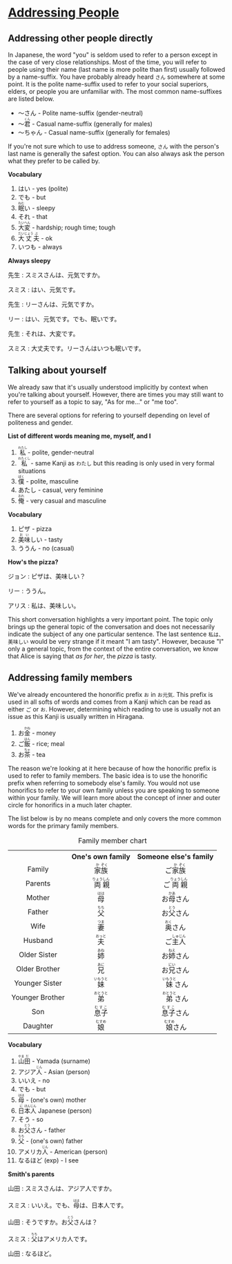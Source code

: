 # [Addressing People](http://www.guidetojapanese.org/learn/complete/people)

## Addressing other people directly

In Japanese, the word "you" is seldom used to refer to a person except in the case of very close relationships. Most of the time, you will refer to people using their name (last name is more polite than first) usually followed by a name-suffix. You have probably already heard `さん` somewhere at some point. It is the polite name-suffix used to refer to your social superiors, elders, or people you are unfamiliar with. The most common name-suffixes are listed below.

- ～さん - Polite name-suffix (gender-neutral)
- ～<ruby>君<rt>くん</rt></ruby> - Casual name-suffix (generally for males)
- ～ちゃん - Casual name-suffix (generally for females)

If you're not sure which to use to address someone, `さん` with the person's last name is generally the safest option. You can also always ask the person what they prefer to be called by.

__Vocabulary__

1. はい - yes (polite)
1. でも - but
1. <ruby>眠<rt>ねむ</rt>い</ruby> - sleepy
1. それ - that
1. <ruby>大<rt>たい</rt>変<rt>へん</rt></ruby> - hardship; rough time; tough
1. <ruby>大<rt>だい</rt>丈<rt>じょう</rt>夫<rt>ぶ</rt></ruby> - ok
1. いつも - always

__Always sleepy__

先生 : スミスさんは、元気ですか。

スミス : はい、元気です。

先生 : リーさんは、元気ですか。

リー : はい、元気です。でも、眠いです。

先生 : それは、大変です。

スミス : 大丈夫です。リーさんはいつも眠いです。

## Talking about yourself

We already saw that it's usually understood implicitly by context when you're talking about yourself. However, there are times you may still want to refer to yourself as a topic to say, "As for me..." or "me too".

There are several options for refering to yourself depending on level of politeness and gender.

__List of different words meaning me, myself, and I__

1. <ruby>私<rt>わたし</rt></ruby> - polite, gender-neutral
1. <ruby>私<rt>わたくし</rt></ruby> - same Kanji as `わたし` but this reading is only used in very formal situations
1. <ruby>僕<rt>ぼく</rt></ruby> - polite, masculine
1. あたし - casual, very feminine
1. <ruby>俺<rt>おれ</rt></ruby> - very casual and masculine

__Vocabulary__

1. ピザ - pizza
1. <ruby>美<rt>お</rt>味<rt>い</rt>しい</ruby> - tasty
1. ううん - no (casual)

__How's the pizza?__

ジョン : ピザは、美味しい？

リー : ううん。

アリス : 私は、美味しい。

This short conversation highlights a very important point. The topic only brings up the general topic of the conversation and does not necessarily indicate the subject of any one particular sentence. The last sentence `私は、美味しい` would be very strange if it meant "I am tasty". However, because "I" only a general topic, from the context of the entire conversation, we know that Alice is saying that *as for her*, the *pizza* is tasty.

## Addressing family members

We've already encountered the honorific prefix `お` in `お元気`. This prefix is used in all softs of words and comes from a Kanji which can be read as either `ご` or `お`. However, determining which reading to use is usually not an issue as this Kanji is usually written in Hiragana.

1. <ruby>お<rt></rt>金<rt>かね</rt></ruby> - money
1. <ruby>ご<rt></rt>飯<rt>はん</rt></ruby> - rice; meal
1. <ruby>お<rt></rt>茶<rt>ちゃ</rt></ruby> - tea

The reason we're looking at it here because of how the honorific prefix is used to refer to family members. The basic idea is to use the honorific prefix when referring to somebody else's family. You would not use honorifics to refer to your own family unless you are speaking to someone within your family. We will learn more about the concept of inner and outer circle for honorifics in a much later chapter.

The list below is by no means complete and only covers the more common words for the primary family members.

<table>
    <caption>Family member chart</caption>
    <tbody align="center">
        <tr>
            <th></th>
            <th>One's own family</th>
            <th>Someone else's family</th>
        </tr>
        <tr>
            <td>Family</td>
            <td><ruby>家<rt>か</rt>族<rt>ぞく</rt></ruby></td>
            <td><ruby>ご<rt></rt>家<rt>か</rt>族<rt>ぞく</rt></ruby></td>
        </tr>
        <tr>
            <td>Parents</td>
            <td><ruby>両<rt>りょう</rt>親<rt>しん</rt></ruby></td>
            <td><ruby>ご<rt></rt>両<rt>りょう</rt>親<rt>しん</rt></ruby></td>
        </tr>
        <tr>
            <td>Mother</td>
            <td><ruby>母<rt>はは</rt></ruby></td>
            <td><ruby>お<rt></rt>母<rt>かあ</rt>さん</ruby></td>
        </tr>
        <tr>
            <td>Father</td>
            <td><ruby>父<rt>ちち</rt></ruby></td>
            <td><ruby>お<rt></rt>父<rt>とう</rt>さん</ruby></td>
        </tr>
        <tr>
            <td>Wife</td>
            <td><ruby>妻<rt>つま</rt></ruby></td>
            <td><ruby>奥<rt>おく</rt>さん</ruby></td>
        </tr>
        <tr>
            <td>Husband</td>
            <td><ruby>夫<rt>おっと</rt></ruby></td>
            <td><ruby>ご<rt></rt>主<rt>しゅ</rt>人<rt>じん</rt></ruby></td>
        </tr>
        <tr>
            <td>Older Sister</td>
            <td><ruby>姉<rt>あね</rt></ruby></td>
            <td><ruby>お<rt></rt>姉<rt>ねえ</rt>さん</ruby></td>
        </tr>
        <tr>
            <td>Older Brother</td>
            <td><ruby>兄<rt>あに</rt></ruby></td>
            <td><ruby>お<rt></rt>兄<rt>にい</rt>さん</ruby></td>
        </tr>
        <tr>
            <td>Younger Sister</td>
            <td><ruby>妹<rt>いもうと</rt></ruby></td>
            <td><ruby>妹<rt>いもうと</rt>さん</ruby></td>
        </tr>
        <tr>
            <td>Younger Brother</td>
            <td><ruby>弟<rt>おとうと</rt></ruby></td>
            <td><ruby>弟<rt>おとうと</rt>さん</ruby></td>
        </tr>
        <tr>
            <td>Son</td>
            <td><ruby>息子<rt>むすこ</rt></ruby></td>
            <td><ruby>息子<rt>むすこ</rt>さん</ruby></td>
        </tr>
        <tr>
            <td>Daughter</td>
            <td><ruby>娘<rt>むすめ</rt></ruby></td>
            <td><ruby>娘<rt>むすめ</rt>さん</ruby></td>
        </tr>
    </tbody>
</table>

__Vocabulary__

1. <ruby>山<rt>やま</rt>田<rt>だ</rt> - Yamada (surname)
1. <ruby>アジア<rt></rt>人<rt>じん</rt></ruby> - Asian (person)
1. いいえ - no
1. でも - but
1. <ruby>母<rt>はは</rt></ruby> - (one's own) mother
1. <ruby>日<rt>に</rt>本<rt>ほん</rt>人<rt>じん</rt></ruby> Japanese (person)
1. そう - so
1. <ruby>お<rt></rt>父<rt>とう</rt>さん</ruby> - father
1. <ruby>父<rt>ちち</rt></ruby> - (one's own) father
1. <ruby>アメリカ<rt></rt>人<rt>じん</rt></ruby> - American (person)
1. なるほど (exp) - I see

__Smith's parents__

山田 : スミスさんは、アジア人ですか。

スミス : いいえ。でも、<ruby>母<rt>はは</rt></ruby>は、日本人です。

山田 : そうですか。<ruby>お<rt></rt>父<rt>とう</rt>さん</ruby>は？

スミス : <ruby>父<rt>ちち</rt></ruby>はアメリカ人です。

山田 : なるほど。